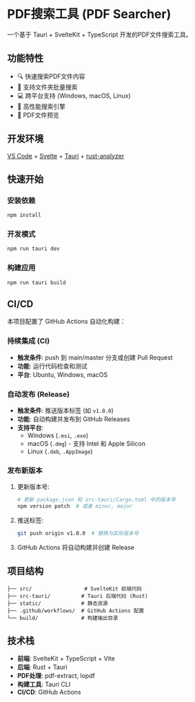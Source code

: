 # PDF搜索工具 (PDF Searcher)

一个基于 Tauri + SvelteKit + TypeScript 开发的PDF文件搜索工具。

## 功能特性

- 🔍 快速搜索PDF文件内容
- 📁 支持文件夹批量搜索
- 💻 跨平台支持 (Windows, macOS, Linux)
- 🚀 高性能搜索引擎
- 📄 PDF文件预览

## 开发环境

[VS Code](https://code.visualstudio.com/) + [Svelte](https://marketplace.visualstudio.com/items?itemName=svelte.svelte-vscode) + [Tauri](https://marketplace.visualstudio.com/items?itemName=tauri-apps.tauri-vscode) + [rust-analyzer](https://marketplace.visualstudio.com/items?itemName=rust-lang.rust-analyzer)

## 快速开始

### 安装依赖

```bash
npm install
```

### 开发模式

```bash
npm run tauri dev
```

### 构建应用

```bash
npm run tauri build
```

## CI/CD

本项目配置了 GitHub Actions 自动化构建：

### 持续集成 (CI)
- **触发条件**: push 到 main/master 分支或创建 Pull Request
- **功能**: 运行代码检查和测试
- **平台**: Ubuntu, Windows, macOS

### 自动发布 (Release)
- **触发条件**: 推送版本标签 (如 `v1.0.0`)
- **功能**: 自动构建并发布到 GitHub Releases
- **支持平台**: 
  - Windows (`.msi`, `.exe`)
  - macOS (`.dmg`) - 支持 Intel 和 Apple Silicon
  - Linux (`.deb`, `.AppImage`)

### 发布新版本

1. 更新版本号:
   ```bash
   # 更新 package.json 和 src-tauri/Cargo.toml 中的版本号
   npm version patch  # 或者 minor, major
   ```

2. 推送标签:
   ```bash
   git push origin v1.0.0  # 替换为实际版本号
   ```

3. GitHub Actions 将自动构建并创建 Release

## 项目结构

```
├── src/                 # SvelteKit 前端代码
├── src-tauri/          # Tauri 后端代码 (Rust)
├── static/             # 静态资源
├── .github/workflows/  # GitHub Actions 配置
└── build/              # 构建输出目录
```

## 技术栈

- **前端**: SvelteKit + TypeScript + Vite
- **后端**: Rust + Tauri
- **PDF处理**: pdf-extract, lopdf
- **构建工具**: Tauri CLI
- **CI/CD**: GitHub Actions
